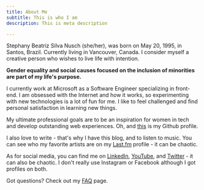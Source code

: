 ```yaml
---
title: About Me
subtitle: This is who I am
description: This is meta description

---
```

Stephany Beatriz Silva Nusch (she/her), was born on May 20, 1995, in Santos, Brazil. Currently living in Vancouver, Canada. I consider myself a creative person who wishes to live life with intention.

  
**Gender equality and social causes focused on the inclusion of minorities are part of my life's purpose.**

I currently work at Microsoft as a Software Engineer specializing in front-end. I am obsessed with the Internet and how it works, so experimenting with new technologies is a lot of fun for me. I like to feel challenged and find personal satisfaction in learning new things.

My ultimate professional goals are to be an inspiration for women in tech and develop outstanding web experiences. Oh, and [this](https://github.com/stebsnusch) is my Github profile.

  
I also love to write - that's why I have this blog, and to listen to music. You can see who my favorite artists are on my [Last.fm](https://www.last.fm/user/chasedragons) profile - it can be chaotic.

  
As for social media, you can find me on [LinkedIn](https://www.linkedin.com/in/stephanynusch/), [YouTube](https://www.youtube.com/channel/UChWJKraH4Y-UtmhBST1gK2w), and [Twitter](https://twitter.com/stephdotjs) - it can also be chaotic. I don't really use Instagram or Facebook although I got profiles on both.

  
Got questions? Check out my [FAQ](/faq) page.